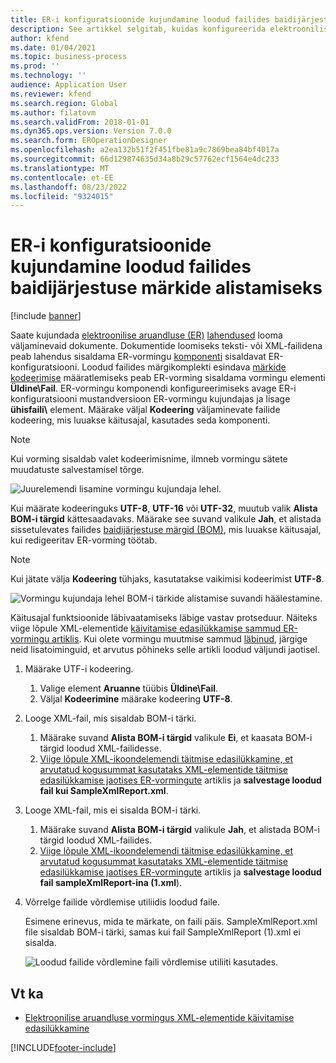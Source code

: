 ```yaml
---
title: ER-i konfiguratsioonide kujundamine loodud failides baidijärjestuse märkide alistamiseks
description: See artikkel selgitab, kuidas konfigureerida elektroonilise aruandluse (ER) vormingut, et luua aruandeid, mis tõkestavad byte order mark (BOM) märke.
author: kfend
ms.date: 01/04/2021
ms.topic: business-process
ms.prod: ''
ms.technology: ''
audience: Application User
ms.reviewer: kfend
ms.search.region: Global
ms.author: filatovm
ms.search.validFrom: 2018-01-01
ms.dyn365.ops.version: Version 7.0.0
ms.search.form: EROperationDesigner
ms.openlocfilehash: a2ea132b51f2f451fbe81a9c7869bea84bf4017a
ms.sourcegitcommit: 66d129874635d34a8b29c57762ecf1564e4dc233
ms.translationtype: MT
ms.contentlocale: et-EE
ms.lasthandoff: 08/23/2022
ms.locfileid: "9324015"
---
```

# <a name="design-er-configurations-to-suppress-bom-characters-in-generated-files"></a>ER-i konfiguratsioonide kujundamine loodud failides baidijärjestuse märkide alistamiseks

[!include [banner](../includes/banner.md)]

Saate kujundada [elektroonilise aruandluse (ER)](general-electronic-reporting.md) [lahendused](er-quick-start1-new-solution.md) looma väljaminevaid dokumente. Dokumentide loomiseks teksti- või XML-failidena peab lahendus sisaldama ER-vormingu [komponenti](general-electronic-reporting.md#Configuration) sisaldavat ER-konfiguratsiooni. Loodud failides märgikomplekti esindava [märkide kodeerimise](/windows/win32/intl/character-sets) määratlemiseks peab ER-vorming sisaldama vormingu elementi **Üldine\\Fail**. ER-vormingu komponendi konfigureerimiseks avage ER-i konfiguratsiooni mustandversioon ER-vormingu kujundajas ja lisage **ühisfaili\\** element. Määrake väljal **Kodeering** väljaminevate failide kodeering, mis luuakse käitusajal, kasutades seda komponenti.

> [!NOTE]
> Kui vorming sisaldab valet kodeerimisnime, ilmneb vormingu sätete muudatuste salvestamisel tõrge.

![Juurelemendi lisamine vormingu kujundaja lehel.](./media/er-suppress-bom-characters-image1.gif)

Kui määrate kodeeringuks **UTF-8**, **UTF-16** või **UTF-32**, muutub valik **Alista BOM-i tärgid** kättesaadavaks. Määrake see suvand valikule **Jah**, et alistada sissetulevates failides [baidijärjestuse märgid (BOM)](/globalization/encoding/byte-order-mark), mis luuakse käitusajal, kui redigeeritav ER-vorming töötab.

> [!NOTE]
> Kui jätate välja **Kodeering** tühjaks, kasutatakse vaikimisi kodeerimist **UTF-8**.

![Vormingu kujundaja lehel BOM-i tärkide alistamise suvandi häälestamine.](./media/er-suppress-bom-characters-image2.gif)

Käitusajal funktsioonide läbivaatamiseks läbige vastav protseduur. Näiteks viige lõpule XML-elementide [käivitamise edasilükkamise sammud ER-vormingu artiklis](er-defer-xml-element.md). Kui olete vormingu muutmise sammud [läbinud](er-defer-xml-element.md#modify-the-format-so-that-the-calculation-is-based-on-generated-output), järgige neid lisatoiminguid, et arvutus põhineks selle artikli loodud väljundi jaotisel.

1. Määrake UTF-i kodeering.

    1. Valige element **Aruanne** tüübis **Üldine\\Fail**.
    2. Väljal **Kodeerimine** määrake kodeering **UTF-8**.

2. Looge XML-fail, mis sisaldab BOM-i tärki.

    1. Määrake suvand **Alista BOM-i tärgid** valikule **Ei**, et kaasata BOM-i tärgid loodud XML-failidesse.
    2. [Viige lõpule XML-i](er-defer-xml-element.md#defer-the-execution-of-the-summary-xml-element-so-that-the-calculated-total-is-used)[koondelemendi täitmise edasilükkamine, et arvutatud kogusummat kasutataks XML-elementide täitmise edasilükkamise jaotises ER-vormingute](er-defer-xml-element.md) artiklis ja **salvestage loodud fail kui SampleXmlReport.xml**.

3. Looge XML-fail, mis ei sisalda BOM-i tärki.

    1. Määrake suvand **Alista BOM-i tärgid** valikule **Jah**, et alistada BOM-i tärgid loodud XML-failides.
    2. [Viige lõpule XML-i](er-defer-xml-element.md#defer-the-execution-of-the-summary-xml-element-so-that-the-calculated-total-is-used)[koondelemendi täitmise edasilükkamine, et arvutatud kogusummat kasutataks XML-elementide täitmise edasilükkamise jaotises ER-vormingute](er-defer-xml-element.md) artiklis ja **salvestage loodud fail sampleXmlReport-ina (1.xml**).

4. Võrrelge failide võrdlemise utiliidis loodud faile.

    Esimene erinevus, mida te märkate, on faili päis. SampleXmlReport.xml file sisaldab BOM-i tärki, samas kui fail SampleXmlReport (1).xml ei sisalda.

    ![Loodud failide võrdlemine faili võrdlemise utiliiti kasutades.](./media/er-suppress-bom-characters-image3.png)

## <a name="see-also"></a>Vt ka

- [Elektroonilise aruandluse vormingus XML-elementide käivitamise edasilükkamine](er-defer-xml-element.md)


[!INCLUDE[footer-include](../../../includes/footer-banner.md)]
